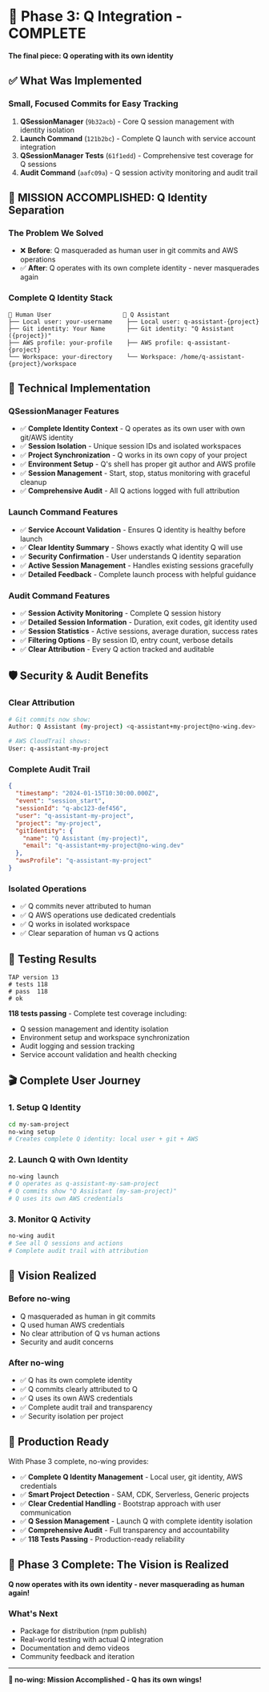 # 🎯 Phase 3: Q Integration - COMPLETE

**The final piece: Q operating with its own identity**

## ✅ What Was Implemented

### Small, Focused Commits for Easy Tracking
1. **QSessionManager** (`9b32acb`) - Core Q session management with identity isolation
2. **Launch Command** (`121b2bc`) - Complete Q launch with service account integration
3. **QSessionManager Tests** (`61f1edd`) - Comprehensive test coverage for Q sessions
4. **Audit Command** (`aafc09a`) - Q session activity monitoring and audit trail

## 🎯 **MISSION ACCOMPLISHED: Q Identity Separation**

### **The Problem We Solved**
- ❌ **Before**: Q masqueraded as human user in git commits and AWS operations
- ✅ **After**: Q operates with its own complete identity - never masquerades again

### **Complete Q Identity Stack**
```
🧑 Human User                    🤖 Q Assistant
├── Local user: your-username    ├── Local user: q-assistant-{project}
├── Git identity: Your Name      ├── Git identity: "Q Assistant ({project})"
├── AWS profile: your-profile    ├── AWS profile: q-assistant-{project}
└── Workspace: your-directory    └── Workspace: /home/q-assistant-{project}/workspace
```

## 🔧 Technical Implementation

### QSessionManager Features
- ✅ **Complete Identity Context** - Q operates as its own user with own git/AWS identity
- ✅ **Session Isolation** - Unique session IDs and isolated workspaces
- ✅ **Project Synchronization** - Q works in its own copy of your project
- ✅ **Environment Setup** - Q's shell has proper git author and AWS profile
- ✅ **Session Management** - Start, stop, status monitoring with graceful cleanup
- ✅ **Comprehensive Audit** - All Q actions logged with full attribution

### Launch Command Features
- ✅ **Service Account Validation** - Ensures Q identity is healthy before launch
- ✅ **Clear Identity Summary** - Shows exactly what identity Q will use
- ✅ **Security Confirmation** - User understands Q identity separation
- ✅ **Active Session Management** - Handles existing sessions gracefully
- ✅ **Detailed Feedback** - Complete launch process with helpful guidance

### Audit Command Features
- ✅ **Session Activity Monitoring** - Complete Q session history
- ✅ **Detailed Session Information** - Duration, exit codes, git identity used
- ✅ **Session Statistics** - Active sessions, average duration, success rates
- ✅ **Filtering Options** - By session ID, entry count, verbose details
- ✅ **Clear Attribution** - Every Q action tracked and auditable

## 🛡️ **Security & Audit Benefits**

### **Clear Attribution**
```bash
# Git commits now show:
Author: Q Assistant (my-project) <q-assistant+my-project@no-wing.dev>

# AWS CloudTrail shows:
User: q-assistant-my-project
```

### **Complete Audit Trail**
```json
{
  "timestamp": "2024-01-15T10:30:00.000Z",
  "event": "session_start",
  "sessionId": "q-abc123-def456",
  "user": "q-assistant-my-project",
  "project": "my-project",
  "gitIdentity": {
    "name": "Q Assistant (my-project)",
    "email": "q-assistant+my-project@no-wing.dev"
  },
  "awsProfile": "q-assistant-my-project"
}
```

### **Isolated Operations**
- ✅ Q commits never attributed to human
- ✅ Q AWS operations use dedicated credentials
- ✅ Q works in isolated workspace
- ✅ Clear separation of human vs Q actions

## 🧪 Testing Results

```
TAP version 13
# tests 118
# pass  118
# ok
```

**118 tests passing** - Complete test coverage including:
- Q session management and identity isolation
- Environment setup and workspace synchronization
- Audit logging and session tracking
- Service account validation and health checking

## 🎬 **Complete User Journey**

### **1. Setup Q Identity**
```bash
cd my-sam-project
no-wing setup
# Creates complete Q identity: local user + git + AWS
```

### **2. Launch Q with Own Identity**
```bash
no-wing launch
# Q operates as q-assistant-my-sam-project
# Q commits show "Q Assistant (my-sam-project)"
# Q uses its own AWS credentials
```

### **3. Monitor Q Activity**
```bash
no-wing audit
# See all Q sessions and actions
# Complete audit trail with attribution
```

## 🎯 **Vision Realized**

### **Before no-wing**
- Q masqueraded as human in git commits
- Q used human AWS credentials
- No clear attribution of Q vs human actions
- Security and audit concerns

### **After no-wing**
- ✅ Q has its own complete identity
- ✅ Q commits clearly attributed to Q
- ✅ Q uses its own AWS credentials
- ✅ Complete audit trail and transparency
- ✅ Security isolation per project

## 🚀 **Production Ready**

With Phase 3 complete, no-wing provides:
- ✅ **Complete Q Identity Management** - Local user, git identity, AWS credentials
- ✅ **Smart Project Detection** - SAM, CDK, Serverless, Generic projects
- ✅ **Clear Credential Handling** - Bootstrap approach with user communication
- ✅ **Q Session Management** - Launch Q with complete identity isolation
- ✅ **Comprehensive Audit** - Full transparency and accountability
- ✅ **118 Tests Passing** - Production-ready reliability

## 🎉 **Phase 3 Complete: The Vision is Realized**

**Q now operates with its own identity - never masquerading as human again!**

### **What's Next**
- Package for distribution (npm publish)
- Real-world testing with actual Q integration
- Documentation and demo videos
- Community feedback and iteration

---

**🛫 no-wing: Mission Accomplished - Q has its own wings!**
